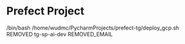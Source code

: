 # Prefect Project

/bin/bash /home/wudmc/PycharmProjects/prefect-tg/deploy_gcp.sh REMOVED tg-sp-ai-dev REMOVED_EMAIL

